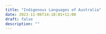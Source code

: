 ```yaml
---
title: "Indigenous Languages of Australia"
date: 2023-11-06T14:18:01+11:00
draft: false
description: ""
---
```

